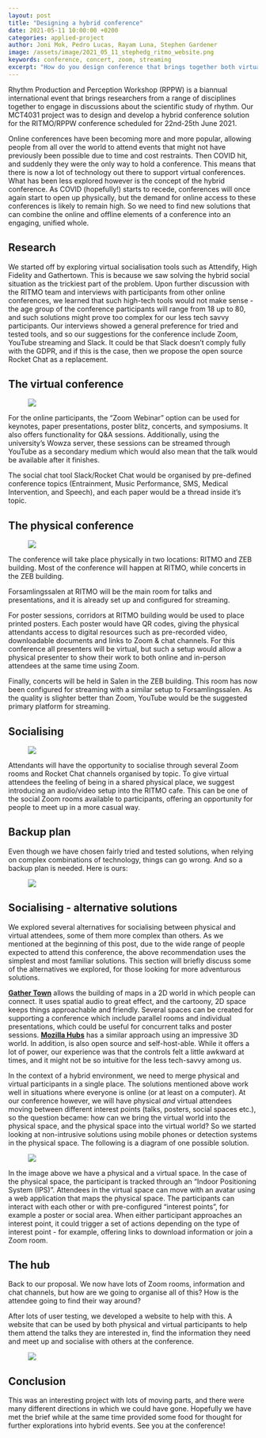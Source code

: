 ```yaml
---
layout: post
title: "Designing a hybrid conference"
date: 2021-05-11 10:00:00 +0200
categories: applied-project
author: Joni Mok, Pedro Lucas, Rayam Luna, Stephen Gardener
image: /assets/image/2021_05_11_stephedg_ritmo_website.png
keywords: conference, concert, zoom, streaming
excerpt: "How do you design conference that brings together both virtual and physical participants? This was the problem we explored for our Applied Project."
---
```


Rhythm Production and Perception Workshop (RPPW) is a biannual international event that brings researchers from a range of disciplines together to engage in discussions about the scientific study of rhythm. Our MCT4031 project was to design and develop a hybrid conference solution for the RITMO/RPPW conference scheduled for 22nd-25th June 2021.

Online conferences have been becoming more and more popular, allowing people from all over the world to attend events that might not have previously been possible due to time and cost restraints. Then COVID hit, and suddenly they were the only way to hold a conference. This means that there is now a lot of technology out there to support virtual conferences. What has been less explored however is the concept of the hybrid conference. As COVID (hopefully!) starts to recede, conferences will once again start to open up physically, but the demand for online access to these conferences is likely to remain high. So we need to find new solutions that can combine the online and offline elements of a conference into an engaging, unified whole.

## Research

We started off by exploring virtual socialisation tools such as Attendify, High Fidelity and Gathertown. This is because we saw solving the hybrid social situation as the trickiest part of the problem. Upon further discussion with the RITMO team and interviews with participants from other online conferences, we learned that such high-tech tools would not make sense - the age group of the conference participants will range from 18 up to 80, and such solutions might prove too complex for our less tech savvy participants. Our interviews showed a general preference for tried and tested tools, and so our suggestions for the conference include Zoom, YouTube streaming and Slack. It could be that Slack doesn’t comply fully with the GDPR, and if this is the case, then we propose the open source Rocket Chat as a replacement.

## The virtual conference

<figure style="float: none">
   <img src="/assets/image/2021_05_11_stephedg_conceptual_comms_model.jpg"  width="auto" />
</figure>

For the online participants, the “Zoom Webinar” option can be used for keynotes, paper presentations, poster blitz, concerts, and symposiums. It also offers functionality for Q&A sessions. Additionally, using the university’s Wowza server, these sessions can be streamed through YouTube as a secondary medium which would also mean that the talk would be available after it finishes.

The social chat tool Slack/Rocket Chat would be organised by pre-defined conference topics (Entrainment, Music Performance, SMS, Medical Intervention, and Speech), and each paper would be a thread inside it’s topic.

## The physical conference

<figure style="float: none">
   <img src="/assets/image/2021_05_11_stephedg_conceptual_comms_model_physical.jpg"  width="auto" />
</figure>

The conference will take place physically in two locations: RITMO and ZEB building. Most of the conference will happen at RITMO, while concerts in the ZEB building.

Forsamlingssalen at RITMO will be the main room for talks and presentations, and it is already set up and configured for streaming.

For poster sessions, corridors at RITMO building would be used to place printed posters. Each poster would have QR codes, giving the physical attendants access to digital resources such as pre-recorded video, downloadable documents and links to Zoom & chat channels.
For this conference all presenters will be virtual, but such a setup would allow a physical presenter to show their work to both online and in-person attendees at the same time using Zoom.

Finally, concerts will be held in  Salen in the ZEB building. This room has now been configured for streaming with a similar setup to Forsamlingssalen. As the quality is slighter better than Zoom, YouTube would be the suggested primary platform for streaming.

## Socialising

<figure style="float: none">
   <img src="/assets/image/2021_05_11_stephedg_social_zoom_room.jpg"  width="auto" />
</figure>


Attendants will have the opportunity to socialise through several Zoom rooms and Rocket Chat channels organised by topic. To give virtual attendees the feeling of being in a shared physical place, we suggest introducing an audio/video setup into the RITMO cafe. This can be one of the social Zoom rooms available to participants, offering an opportunity for people to meet up in a more casual way.

## Backup plan

Even though we have chosen fairly tried and tested solutions, when relying on complex combinations of technology, things can go wrong. And so a backup plan is needed. Here is ours:

<figure style="float: none">
   <img src="/assets/image/2021_05_11_stephedg_backup_plan.png"  width="auto" />
</figure>


## Socialising - alternative solutions

We explored several alternatives for socialising between physical and virtual attendees, some of them more complex than others. As we mentioned at the beginning of this post, due to the wide range of people expected to attend this conference, the above recommendation uses the simplest and most familiar solutions. This section will briefly discuss some of the alternatives we explored, for those looking for more adventurous solutions.

[**Gather Town**](https://gather.town/) allows the building of maps in a 2D world in which people can connect. It uses spatial audio to great effect, and the cartoony, 2D space keeps things approachable and friendly. Several spaces can be created for supporting a conference which include parallel rooms and individual presentations, which could be useful for concurrent talks and poster sessions. [**Mozilla Hubs**](https://hubs.mozilla.com/) has a similar approach using an impressive 3D world. In addition, is also open source and self-host-able. While it offers a lot of power, our experience was that the controls felt a little awkward at times, and it might not be so intuitive for the less tech-savvy among us.

In the context of a hybrid environment, we need to merge physical and virtual participants in a single place. The solutions mentioned above work well in situations where everyone is online (or at least on a computer). At our conference however, we will have physical _and_ virtual attendees moving between different interest points (talks, posters, social spaces etc.), so the question became: how can we bring the virtual world into the physical space, and the physical space into the virtual world? So we started looking at non-intrusive solutions using mobile phones or detection systems in the physical space. The following is a diagram of one possible solution.

<figure style="float: none">
   <img src="/assets/image/2021_05_11_stephedg_mocap.png"  width="auto" />
</figure>

In the image above we have a physical and a virtual space. In the case of the physical space, the participant is tracked through an “Indoor Positioning System (IPS)”. Attendees in the virtual space can move with an avatar using a web application that maps the physical space. The participants can interact with each other or with pre-configured “interest points”, for example a poster or social area. When either participant approaches an interest point, it could trigger a set of actions depending on the type of interest point - for example, offering links to download information or join a Zoom room.

## The hub

Back to our proposal. We now have lots of Zoom rooms, information and chat channels, but how are we going to organise all of this? How is the attendee going to find their way around?

After lots of user testing, we developed a website to help with this. A website that can be used by both physical and virtual participants to help them attend the talks they are interested in, find the information they need and meet up and socialise with others at the conference. 

<figure style="float: none">
   <img src="/assets/image/2021_05_11_stephedg_ritmo_website.png"  width="auto" />
</figure>

## Conclusion

This was an interesting project with lots of moving parts, and there were many different directions in which we could have gone. Hopefully we have met the brief while at the same time provided some food for thought for further explorations into hybrid events.
See you at the conference!
